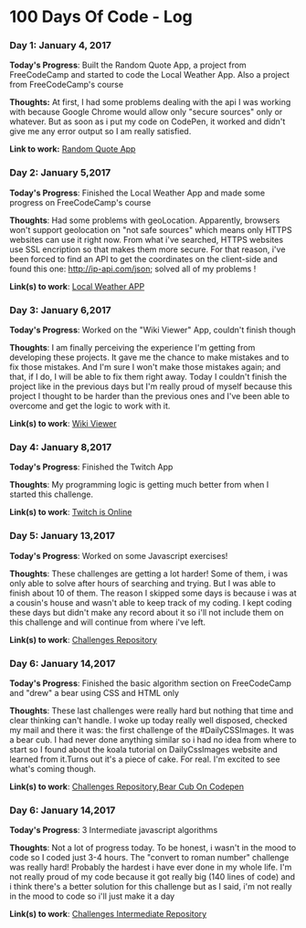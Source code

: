 # 100 Days Of Code - Log

### Day 1: January 4, 2017 


**Today's Progress**: Built the Random Quote App, a project from FreeCodeCamp and started to code the Local Weather App. Also a project from FreeCodeCamp's course

**Thoughts:** At first, I had some problems dealing with the api I was working with because Google Chrome would allow only "secure sources" only or whatever. But as soon as i put my code on CodePen, it worked and didn't give me any error output so I am really satisfied.

**Link to work:** [Random Quote App](http://codepen.io/Shiverz/full/QdwKyL/)

### Day 2: January 5,2017

**Today's Progress**: Finished the Local Weather App and made some progress on FreeCodeCamp's course

**Thoughts**: Had some problems with geoLocation. Apparently, browsers won't support geolocation on "not safe sources" which means only HTTPS websites can use it right now. From what i've searched, HTTPS websites use SSL encription so that makes them more secure. For that reason, i've been forced to find an API to get the coordinates on the client-side and found this one: http://ip-api.com/json; solved all of my problems !

**Link(s) to work**: [Local Weather APP](http://codepen.io/Shiverz/pen/ggbgyj)

### Day 3: January 6,2017

**Today's Progress**: Worked on the "Wiki Viewer" App, couldn't finish though

**Thoughts**: I am finally perceiving the experience I'm getting from developing these projects. It gave me the chance to make mistakes and to fix those mistakes. And I'm sure I won't make those mistakes again; and that, if I do, I will be able to fix them right away. Today I couldn't finish the project like in the previous days but I'm really proud of myself because this project I thought to be harder than the previous ones and I've been able to overcome and get the logic to work with it.

**Link(s) to work**: [Wiki Viewer](https://codepen.io/Shiverz/pen/VPLWav)

### Day 4: January 8,2017

**Today's Progress**: Finished the Twitch App

**Thoughts**: My programming logic is getting much better from when I started this challenge.

**Link(s) to work**: [Twitch is Online](http://codepen.io/Shiverz/pen/apvZLg)

### Day 5: January 13,2017

**Today's Progress**: Worked on some Javascript exercises!

**Thoughts**: These challenges are getting a lot harder! Some of them, i was only able to solve after hours of searching and trying. But I was able to finish about 10 of them. The reason I skipped some days is because i was at a cousin's house and wasn't able to keep track of my coding. I kept coding these days but didn't make any record about it so i'll not include them on this challenge and will continue from where i've left.

**Link(s) to work**: [Challenges Repository](https://github.com/Shiverzz/Javascript-Challenges/)

### Day 6: January 14,2017

**Today's Progress**: Finished the basic algorithm section on FreeCodeCamp and "drew" a bear using CSS and HTML only

**Thoughts**: These last challenges were really hard but nothing that time and clear thinking can't handle. 
I woke up today really well disposed, checked my mail and there it was: the first challenge of the #DailyCSSImages. It was a bear cub. I had never done anything similar so i had no idea from where to start so I found about the koala tutorial on DailyCssImages website and learned from it.Turns out it's a piece of cake. For real. I'm excited to see what's coming though.

**Link(s) to work**: [Challenges Repository](https://github.com/Shiverzz/Javascript-Challenges/),[Bear Cub On Codepen](http://codepen.io/Shiverz/pen/OWXdyQ)

### Day 6: January 14,2017

**Today's Progress**: 3 Intermediate javascript algorithms

**Thoughts**: Not a lot of progress today. To be honest, i wasn't in the mood to code so I coded just 3-4 hours. The "convert to roman number" challenge was really hard! Probably the hardest i have ever done in my whole life. I'm not really proud of my code because it got really big (140 lines of code) and i think there's a better solution for this challenge but as I said, i'm not really in the mood to code so i'll just make it a day

**Link(s) to work**: [Challenges Intermediate Repository](https://github.com/Shiverzz/Javascript-Challenges/tree/master/Intermediate)
